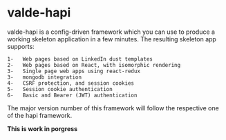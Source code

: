 # valde-hapi

valde-hapi is a config-driven framework which you can use to produce a working skeleton application
in a few minutes. The resulting skeleton app supports:

```
1-   Web pages based on LinkedIn dust templates
2-   Web pages based on React, with isomorphic rendering
3-   Single page web apps using react-redux
3-   mongodb integration
4-   CSRF protection, and session cookies
5-   Session cookie authentication
6-   Basic and Bearer (JWT) authentication
```

The major version number of this framework will follow the respective one of the hapi framework.

**This is work in porgress**
